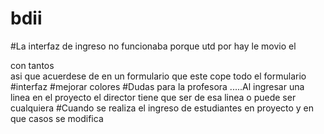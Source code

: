 # bdii
#La interfaz de ingreso no funcionaba porque utd por hay le movio el <form> con tantos <div> asi que acuerdese de en un formulario
que este cope todo el formulario
#interfaz
#mejorar colores
#Dudas para la profesora .....Al ingresar una linea en el proyecto el director tiene que ser de esa linea o puede ser cualquiera
#Cuando se realiza el ingreso de estudiantes en proyecto y en que casos se modifica
